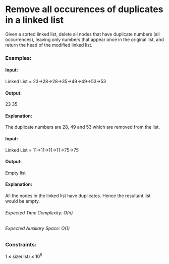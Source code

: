 # Remove all occurences of duplicates in a linked list
Given a sorted linked list, delete all nodes that have duplicate numbers (all occurrences), leaving only numbers that appear once in the original list, and return the head of the modified linked list. 

### Examples:
#### Input: 
Linked List = 23->28->28->35->49->49->53->53
#### Output:
23 35
#### Explanation:
The duplicate numbers are 28, 49 and 53 which are removed from the list.

#### Input:
Linked List = 11->11->11->11->75->75
#### Output:
Empty list
#### Explanation:
All the nodes in the linked list have duplicates. Hence the resultant list would be empty.

###### Expected Time Complexity: O(n)
###### Expected Auxiliary Space: O(1)

### Constraints:
1 ≤ size(list) ≤ $`10^5`$

